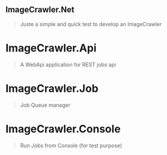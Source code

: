 ImageCrawler.Net
----------------

> Juste a simple and quick test to develop an ImageCrawler

# ImageCrawler.Api

> A WebApi application for REST jobs api

# ImageCrawler.Job

> Job Queue manager

# ImageCrawler.Console

> Run Jobs from Console (for test purpose)

